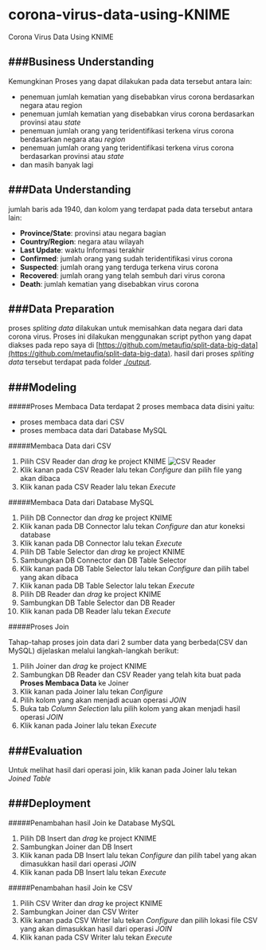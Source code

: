 # corona-virus-data-using-KNIME
Corona Virus Data Using KNIME


###Business Understanding
----------

Kemungkinan Proses yang dapat dilakukan pada data tersebut antara lain:
- penemuan jumlah kematian yang disebabkan virus corona berdasarkan negara atau region
- penemuan jumlah kematian yang disebabkan virus corona berdasarkan provinsi atau *state*
- penemuan jumlah orang yang teridentifikasi terkena virus corona berdasarkan negara atau *region*
- penemuan jumlah orang yang teridentifikasi terkena virus corona berdasarkan provinsi atau *state*
- dan masih banyak lagi 

###Data Understanding
----------

jumlah baris ada 1940, dan kolom yang terdapat pada data tersebut antara lain:
- **Province/State**: provinsi atau negara bagian
- **Country/Region**: negara atau wilayah
- **Last Update**: waktu Informasi terakhir
- **Confirmed**: jumlah orang yang sudah teridentifikasi virus corona
- **Suspected**: jumlah orang yang terduga terkena virus corona
- **Recovered**: jumlah orang yang telah sembuh dari virus corona
- **Death**: jumlah kematian yang disebabkan virus corona

###Data Preparation
----------

proses *spliting data* dilakukan untuk memisahkan data negara dari data corona virus. Proses ini dilakukan menggunakan script python yang dapat diakses pada repo saya di [https://github.com/metaufiq/split-data-big-data](https://github.com/metaufiq/split-data-big-data). hasil dari proses  *spliting data* tersebut terdapat pada folder [./output](https://github.com/metaufiq/split-data-big-data/tree/master/output).

###Modeling
----------

#####Proses Membaca Data
terdapat 2 proses membaca data disini yaitu:
- proses membaca data dari CSV
- proses membaca data dari Database MySQL
  
#####Membaca Data dari CSV
1.  Pilih CSV Reader dan *drag* ke project KNIME
   ![CSV Reader](./../documents/9.jpg)
2.  Klik kanan pada CSV Reader lalu tekan *Configure*  dan pilih file yang akan dibaca
3.  Klik kanan pada CSV Reader lalu tekan *Execute*

#####Membaca Data dari Database MySQL

1. Pilih DB Connector dan *drag* ke project KNIME
2. Klik kanan pada DB Connector lalu tekan *Configure*  dan atur koneksi database
3. Klik kanan pada DB Connector lalu tekan *Execute*
4. Pilih DB Table Selector dan *drag* ke project KNIME
5. Sambungkan DB Connector dan DB Table Selector
6. Klik kanan pada DB Table Selector lalu tekan *Configure*  dan pilih tabel yang akan dibaca
7. Klik kanan pada DB Table Selector lalu tekan *Execute*
8. Pilih DB Reader dan *drag* ke project KNIME
10. Sambungkan DB Table Selector dan DB Reader
11. Klik kanan pada DB Reader lalu tekan *Execute*
    
#####Proses Join

Tahap-tahap proses join data dari 2 sumber data yang berbeda(CSV dan MySQL) dijelaskan melalui langkah-langkah berikut:
1.  Pilih Joiner dan *drag* ke project KNIME
2. Sambungkan DB Reader dan CSV Reader yang telah kita buat pada **Proses Membaca Data** ke Joiner
3. Klik kanan pada Joiner lalu tekan *Configure* 
4. Pilih kolom yang akan menjadi acuan operasi *JOIN*
5. Buka tab *Column Selection* lalu pilih kolom yang akan menjadi hasil operasi *JOIN*
6. Klik kanan pada Joiner lalu tekan *Execute*


###Evaluation
----------
Untuk melihat hasil dari operasi join,  klik kanan pada Joiner lalu tekan *Joined Table* 

###Deployment
----------
#####Penambahan hasil Join ke Database MySQL
1.  Pilih DB Insert dan *drag* ke project KNIME
2. Sambungkan Joiner dan DB Insert
3.  Klik kanan pada DB Insert lalu tekan *Configure*  dan pilih tabel yang akan dimasukkan hasil dari operasi *JOIN*
4.  Klik kanan pada DB Insert lalu tekan *Execute*

#####Penambahan hasil Join ke CSV
1.  Pilih CSV Writer dan *drag* ke project KNIME
2. Sambungkan Joiner dan CSV Writer
3.  Klik kanan pada CSV Writer lalu tekan *Configure*  dan pilih lokasi file CSV  yang akan dimasukkan hasil dari operasi *JOIN*
4.  Klik kanan pada CSV Writer lalu tekan *Execute*